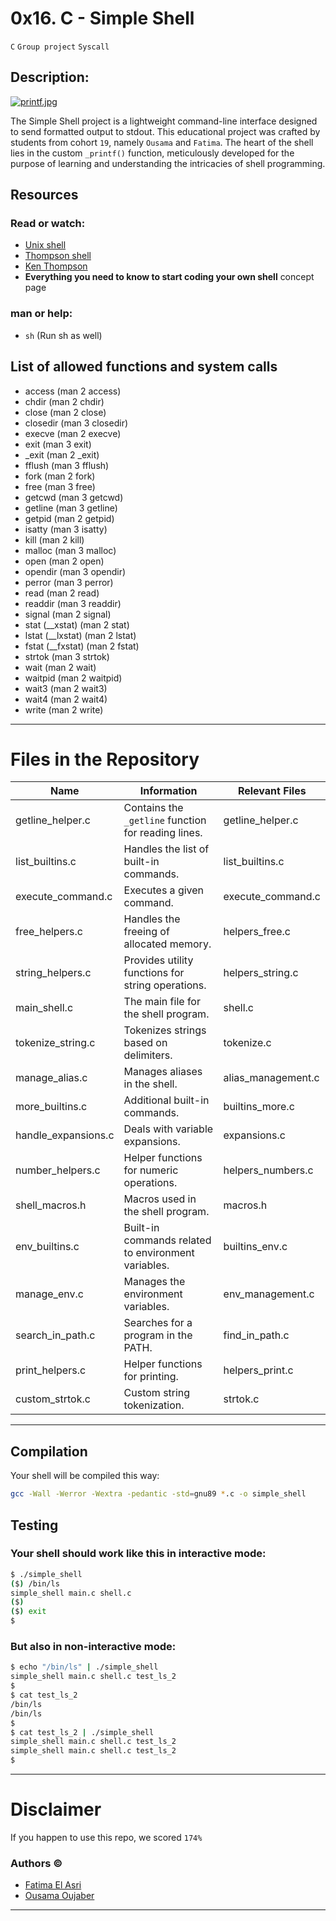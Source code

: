 # 0x16. C - Simple Shell
`C` `Group project` `Syscall`

## Description:

[![printf.jpg](https://i.ibb.co/Kz8mLRm/printf.png)](https://ibb.co/yBxVYGV)

The Simple Shell project is a lightweight command-line interface designed to send formatted output to stdout. This educational project was crafted by students from cohort `19`, namely `Ousama` and `Fatima`. The heart of the shell lies in the custom `_printf()` function, meticulously developed for the purpose of learning and understanding the intricacies of shell programming.

## Resources
### Read or watch:

- [Unix shell](https://en.wikipedia.org/wiki/Unix_shell)
- [Thompson shell](https://en.wikipedia.org/wiki/Thompson_shell)
- [Ken Thompson](https://en.wikipedia.org/wiki/Ken_Thompson)
- **Everything you need to know to start coding your own shell** concept page

### man or help:

- `sh` (Run sh as well)

## List of allowed functions and system calls

- access (man 2 access)
- chdir (man 2 chdir)
- close (man 2 close)
- closedir (man 3 closedir)
- execve (man 2 execve)
- exit (man 3 exit)
- _exit (man 2 _exit)
- fflush (man 3 fflush)
- fork (man 2 fork)
- free (man 3 free)
- getcwd (man 3 getcwd)
- getline (man 3 getline)
- getpid (man 2 getpid)
- isatty (man 3 isatty)
- kill (man 2 kill)
- malloc (man 3 malloc)
- open (man 2 open)
- opendir (man 3 opendir)
- perror (man 3 perror)
- read (man 2 read)
- readdir (man 3 readdir)
- signal (man 2 signal)
- stat (__xstat) (man 2 stat)
- lstat (__lxstat) (man 2 lstat)
- fstat (__fxstat) (man 2 fstat)
- strtok (man 3 strtok)
- wait (man 2 wait)
- waitpid (man 2 waitpid)
- wait3 (man 2 wait3)
- wait4 (man 2 wait4)
- write (man 2 write)

---

# Files in the Repository

| Name                   | Information                                          | Relevant Files                          |
|------------------------|------------------------------------------------------|-----------------------------------------|
| getline_helper.c       | Contains the `_getline` function for reading lines. | getline_helper.c                        |
| list_builtins.c        | Handles the list of built-in commands.               | list_builtins.c                        |
| execute_command.c      | Executes a given command.                            | execute_command.c                      |
| free_helpers.c         | Handles the freeing of allocated memory.             | helpers_free.c                         |
| string_helpers.c       | Provides utility functions for string operations.   | helpers_string.c                       |
| main_shell.c           | The main file for the shell program.                 | shell.c                                |
| tokenize_string.c      | Tokenizes strings based on delimiters.               | tokenize.c                             |
| manage_alias.c         | Manages aliases in the shell.                        | alias_management.c                     |
| more_builtins.c        | Additional built-in commands.                        | builtins_more.c                        |
| handle_expansions.c    | Deals with variable expansions.                      | expansions.c                           |
| number_helpers.c       | Helper functions for numeric operations.             | helpers_numbers.c                      |
| shell_macros.h         | Macros used in the shell program.                    | macros.h                               |
| env_builtins.c         | Built-in commands related to environment variables. | builtins_env.c                         |
| manage_env.c           | Manages the environment variables.                   | env_management.c                      |
| search_in_path.c       | Searches for a program in the PATH.                   | find_in_path.c                         |
| print_helpers.c        | Helper functions for printing.                       | helpers_print.c                        |
| custom_strtok.c        | Custom string tokenization.                          | strtok.c                               |

---

## Compilation

Your shell will be compiled this way:

```bash
gcc -Wall -Werror -Wextra -pedantic -std=gnu89 *.c -o simple_shell
```

## Testing

### Your shell should work like this in interactive mode:

```bash
$ ./simple_shell
($) /bin/ls
simple_shell main.c shell.c
($)
($) exit
$
```

### But also in non-interactive mode:

```bash
$ echo "/bin/ls" | ./simple_shell
simple_shell main.c shell.c test_ls_2
$
$ cat test_ls_2
/bin/ls
/bin/ls
$
$ cat test_ls_2 | ./simple_shell
simple_shell main.c shell.c test_ls_2
simple_shell main.c shell.c test_ls_2
$
```
---
# Disclaimer
If you happen to use this repo, we scored `174%`
### Authors &copy;

- [Fatima El Asri](https://github.com/fatimaelasri01)
- [Ousama Oujaber](https://github.com/OusamaTheCoder)
---
